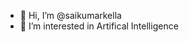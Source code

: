 - 👋 Hi, I’m @saikumarkella
- 👀 I’m interested in Artifical Intelligence 


<!---
saikumarkella/saikumarkella is a ✨ special ✨ repository because its `README.md` (this file) appears on your GitHub profile.
You can click the Preview link to take a look at your changes.
--->
